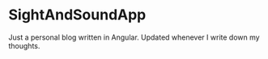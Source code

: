 # SightAndSoundApp

Just a personal blog written in Angular. Updated whenever I write down my thoughts.